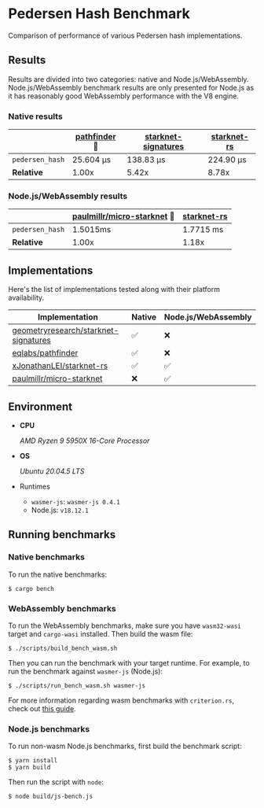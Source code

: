 # Pedersen Hash Benchmark

Comparison of performance of various Pedersen hash implementations.

## Results

Results are divided into two categories: native and Node.js/WebAssembly. Node.js/WebAssembly benchmark results are only presented for Node.js as it has reasonably good WebAssembly performance with the V8 engine.

### Native results

|                 | [pathfinder](https://github.com/eqlabs/pathfinder) :crown: | [starknet-signatures](https://github.com/geometryresearch/starknet-signatures) | [starknet-rs](https://github.com/xJonathanLEI/starknet-rs) |
| --------------- | ---------------------------------------------------------- | ------------------------------------------------------------------------------ | ---------------------------------------------------------- |
| `pedersen_hash` | 25.604 µs                                                  | 138.83 µs                                                                      | 224.90 µs                                                  |
| **Relative**    | 1.00x                                                      | 5.42x                                                                          | 8.78x                                                      |

### Node.js/WebAssembly results

|                 | [paulmillr/micro-starknet](https://github.com/paulmillr/micro-starknet) :crown: | [starknet-rs](https://github.com/xJonathanLEI/starknet-rs) |
| --------------- | ------------------------------------------------------------------------------- | ---------------------------------------------------------- |
| `pedersen_hash` | 1.5015ms                                                                        | 1.7715 ms                                                  |
| **Relative**    | 1.00x                                                                           | 1.18x                                                      |

## Implementations

Here's the list of implementations tested along with their platform availability.

| Implementation                                                                                  | Native             | Node.js/WebAssembly |
| ----------------------------------------------------------------------------------------------- | ------------------ | ------------------- |
| [geometryresearch/starknet-signatures](https://github.com/geometryresearch/starknet-signatures) | :white_check_mark: | :x:                 |
| [eqlabs/pathfinder](https://github.com/eqlabs/pathfinder)                                       | :white_check_mark: | :x:                 |
| [xJonathanLEI/starknet-rs](https://github.com/xJonathanLEI/starknet-rs)                         | :white_check_mark: | :white_check_mark:  |
| [paulmillr/micro-starknet](https://github.com/paulmillr/micro-starknet)                         | :x:                | :white_check_mark:  |

## Environment

- **CPU**

  _AMD Ryzen 9 5950X 16-Core Processor_

- **OS**

  _Ubuntu 20.04.5 LTS_

- Runtimes

  - `wasmer-js`: `wasmer-js 0.4.1`
  - Node.js: `v18.12.1`

## Running benchmarks

### Native benchmarks

To run the native benchmarks:

```console
$ cargo bench
```

### WebAssembly benchmarks

To run the WebAssembly benchmarks, make sure you have `wasm32-wasi` target and `cargo-wasi` installed. Then build the wasm file:

```console
$ ./scripts/build_bench_wasm.sh
```

Then you can run the benchmark with your target runtime. For example, to run the benchmark against `wasmer-js` (Node.js):

```console
$ ./scripts/run_bench_wasm.sh wasmer-js
```

For more information regarding wasm benchmarks with `criterion.rs`, check out [this guide](https://github.com/bheisler/criterion.rs/blob/version-0.4/book/src/user_guide/wasi.md).

### Node.js benchmarks

To run non-wasm Node.js benchmarks, first build the benchmark script:

```console
$ yarn install
$ yarn build
```

Then run the script with `node`:

```console
$ node build/js-bench.js
```
